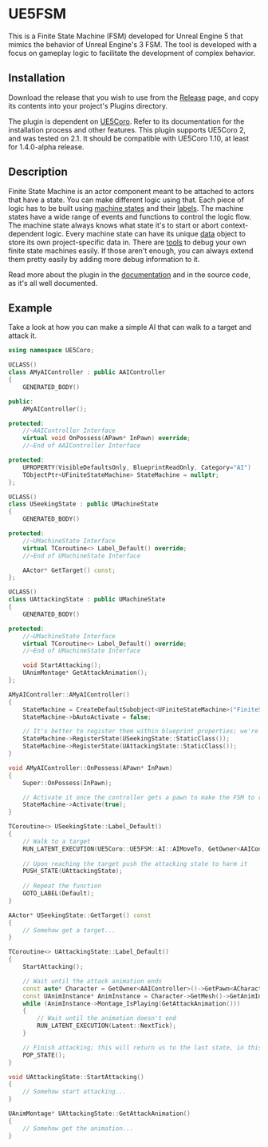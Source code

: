 ﻿# UE5FSM

This is a Finite State Machine (FSM) developed for Unreal Engine 5 that mimics the behavior of Unreal Engine's 3 FSM. 
The tool is developed with a focus on gameplay logic to facilitate the development of complex behavior.

## Installation

Download the release that you wish to use from the [Release](https://github.com/Tonetfal/UE5FSM/releases) page, and copy 
its contents into your project's Plugins directory.

The plugin is dependent on [UE5Coro](https://github.com/landelare/ue5coro). Refer to its documentation for the 
installation process and other features. This plugin supports UE5Coro 2, and was tested on 2.1. It should be 
compatible with UE5Coro 1.10, at least for 1.4.0-alpha release.

## Description

Finite State Machine is an actor component meant to be attached to actors that have a state. You can make 
different logic using that. Each piece of logic has to be built using [machine states](Docs/States.md) and their 
[labels](Docs/Labels.md). The machine states have a wide range of events and functions to control the logic flow. The 
machine state always knows what state it's to start or abort context-dependent logic. Every machine state 
can have its unique [data](Docs/StateData.md) object to store its own project-specific data in. There are 
[tools](Docs/Debug.md) to debug your own finite state machines easily. If those aren't enough, you can always extend 
them pretty easily by adding more debug information to it.

Read more about the plugin in the [documentation](Docs) and in the source code, as it's all well documented.

## Example

Take a look at how you can make a simple AI that can walk to a target and attack it.

```c++
using namespace UE5Coro;

UCLASS()
class AMyAIController : public AAIController
{
	GENERATED_BODY()

public:
	AMyAIController();

protected:
	//~AAIController Interface
	virtual void OnPossess(APawn* InPawn) override;
	//~End of AAIController Interface

protected:
	UPROPERTY(VisibleDefaultsOnly, BlueprintReadOnly, Category="AI")
	TObjectPtr<UFiniteStateMachine> StateMachine = nullptr;
};

UCLASS()
class USeekingState : public UMachineState
{
	GENERATED_BODY()

protected:
	//~UMachineState Interface
	virtual TCoroutine<> Label_Default() override;
	//~End of UMachineState Interface

	AActor* GetTarget() const;
};

UCLASS()
class UAttackingState : public UMachineState
{
	GENERATED_BODY()

protected:
	//~UMachineState Interface
	virtual TCoroutine<> Label_Default() override;
	//~End of UMachineState Interface

	void StartAttacking();
	UAnimMontage* GetAttackAnimation();
};
```

```c++
AMyAIController::AMyAIController()
{
	StateMachine = CreateDefaultSubobject<UFiniteStateMachine>("FiniteStateMachine");
	StateMachine->bAutoActivate = false;

	// It's better to register them within blueprint properties; we're doing that here to show the shortest variant
	StateMachine->RegisterState(USeekingState::StaticClass());
	StateMachine->RegisterState(UAttackingState::StaticClass());
}

void AMyAIController::OnPossess(APawn* InPawn)
{
	Super::OnPossess(InPawn);

	// Activate it once the controller gets a pawn to make the FSM to run logic upon it
	StateMachine->Activate(true);
}

TCoroutine<> USeekingState::Label_Default()
{
	// Walk to a target
	RUN_LATENT_EXECUTION(UE5Coro::UE5FSM::AI::AIMoveTo, GetOwner<AAIController>(), GetTarget());
	
	// Upon reaching the target push the attacking state to harm it
	PUSH_STATE(UAttackingState);
	
	// Repeat the function
	GOTO_LABEL(Default);
}

AActor* USeekingState::GetTarget() const
{
	// Somehow get a target...
}

TCoroutine<> UAttackingState::Label_Default()
{
	StartAttacking();

	// Wait until the attack animation ends
	const auto* Character = GetOwner<AAIController>()->GetPawn<ACharacter>();
	const UAnimInstance* AnimInstance = Character->GetMesh()->GetAnimInstance();
	while (AnimInstance->Montage_IsPlaying(GetAttackAnimation()))
	{
		// Wait until the animation doesn't end
		RUN_LATENT_EXECUTION(Latent::NextTick);
	}

	// Finish attacking; this will return us to the last state, in this case to the seeking state
	POP_STATE();
}

void UAttackingState::StartAttacking()
{
	// Somehow start attacking...
}

UAnimMontage* UAttackingState::GetAttackAnimation()
{
	// Somehow get the animation...
}
```